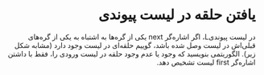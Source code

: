 <div dir="rtl">

# یافتن حلقه در لیست پیوندی

در لیست پیوندیL، اگر اشاره‌گر next یکی از گره‌ها به اشتباه به یکی از گره‌های قبلی‌اش در لیست وصل شده باشد، گوییم حلقه‌ای در لیست وجود دارد (مشابه شکل زیر). الگوریتمی بنویسید که وجود یا عدم وجود حلقه در لیست ورودی را، فقط با داشتن اشاره‌گر first لیست تشخیص دهد.

</div>
